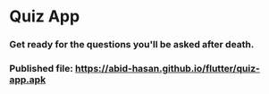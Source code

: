 # Quiz App

### Get ready for the questions you'll be asked after death.

### Published file: https://abid-hasan.github.io/flutter/quiz-app.apk
